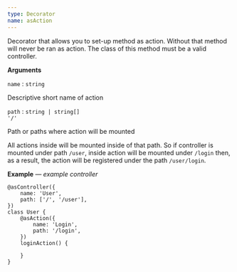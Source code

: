 ```yaml
---
type: Decorator
name: asAction
---
```


Decorator that allows you to set-up method as action. Without that method will never be ran as action. The class of this method must be a valid controller.

<strong>Arguments</strong>
<div class="list">
<div class="list-item">
    <code>name</code> : <code>string</code>
    <div class="list-tag">
        <tag type="required" />
    </div>
    <div class="list-desc">
        <p>
            Descriptive short name of action
        </p>
    </div>
</div>
<div class="list-item">
    <code>path</code> : <code>string | string[]</code>
    <div class="list-tag">
        <tag type="default"><code>'/'</code></tag>
    </div>
    <div class="list-desc">
        <p>
            Path or paths where action will be mounted
        </p>
        <p>
            All actions inside will be mounted inside of that path. So if controller is mounted under path <code>/user</code>, inside action will be mounted under <code>/login</code> then, as a result, the action will be registered under the path <code>/user/login</code>.
        </p>
    </div>
</div>
</div>


<strong>Example</strong> &mdash; <i>example controller</i>

```tsx
@asController({
    name: 'User',
    path: ['/', '/user'],
})
class User {
    @asAction({
        name: 'Login',
        path: '/login',
    })
    loginAction() {

    }
}
```
